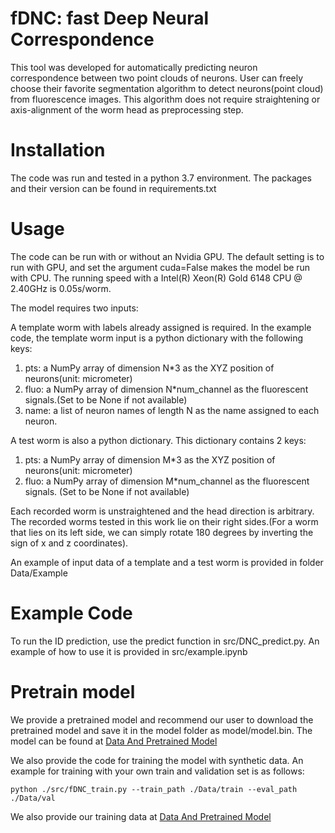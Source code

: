 # fDNC: fast Deep Neural Correspondence

This tool was developed for automatically predicting neuron correspondence between two point clouds of neurons. User can freely choose their favorite segmentation algorithm to detect neurons(point cloud) from fluorescence images. This algorithm does not require straightening or axis-alignment of the worm head as preprocessing step. 

# Installation
The code was run and tested in a python 3.7 environment. The packages and their version can be found in requirements.txt

# Usage
The code can be run with or without an Nvidia GPU. The default setting is to run with GPU, and set the argument cuda=False makes the model be run with CPU. The running speed with a Intel(R) Xeon(R) Gold 6148 CPU @ 2.40GHz is 0.05s/worm.

The model requires two inputs:

A template worm with labels already assigned is required. In the example code, the template worm input is a python dictionary with the following keys:
1. pts: a NumPy array of dimension N*3 as the XYZ position of neurons(unit: micrometer)
2. fluo: a NumPy array of dimension N*num_channel as the fluorescent signals.(Set to be None if not available)
3. name: a list of neuron names of length N as the name assigned to each neuron.

A test worm is also a python dictionary. This dictionary contains 2 keys:
1. pts: a NumPy array of dimension M*3 as the XYZ position of neurons(unit: micrometer)
2. fluo: a NumPy array of dimension M*num_channel as the fluorescent signals. (Set to be None if not available)

Each recorded worm is unstraightened and the head direction is arbitrary. The recorded worms tested in this work lie on their right sides.(For a worm that lies on its left side, we can simply rotate 180 degrees by inverting the sign of x and z coordinates). 

An example of input data of a template and a test worm is provided in folder Data/Example

# Example Code
To run the ID prediction, use the predict function in src/DNC_predict.py. An example of how to use it is provided in src/example.ipynb 

# Pretrain model
We provide a pretrained model and recommend our user to download the pretrained model and save it in the model folder as model/model.bin. The model can be found at <a href="https://osf.io/t7dzu/">Data And Pretrained Model</a>

We also provide the code for training the model with synthetic data. An example for training with your own train and validation set is as follows:
```
python ./src/fDNC_train.py --train_path ./Data/train --eval_path ./Data/val
```
We also provide our training data at <a href="https://osf.io/t7dzu/">Data And Pretrained Model</a>

